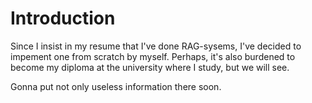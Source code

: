 # Introduction
Since I insist in my resume that I've done RAG-sysems, I've decided to impement one from scratch by myself. Perhaps, it's also burdened to become my diploma at the university where I study, but we will see.

Gonna put not only useless information there soon.

